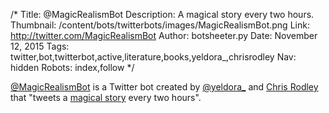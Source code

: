 /*
Title: @MagicRealismBot
Description: A magical story every two hours.
Thumbnail: /content/bots/twitterbots/images/MagicRealismBot.png
Link: http://twitter.com/MagicRealismBot
Author: botsheeter.py
Date: November 12, 2015
Tags: twitter,bot,twitterbot,active,literature,books,yeldora_,chrisrodley
Nav: hidden
Robots: index,follow
*/

[@MagicRealismBot](https://twitter.com/MagicRealismBot) is a Twitter bot created by [@yeldora_](https://twitter.com/yeldora_) and [Chris Rodley](https://twitter.com/chrisrodley) that "tweets a [magical story](https://en.wikipedia.org/wiki/Magic_realism) every two hours".

